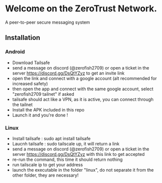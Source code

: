 # Welcome on the ZeroTrust Network.
A peer-to-peer secure messaging system
## Installation
### Android
- Download Tailsafe
- send a message on discord (@zerofish2709) or open a ticket in the server https://discord.gg/DsQtYZyz to get an invite link
- open the link and connect with a google account (alt recommended for increased safety)
- then open the app and connect with the same google account, select "zerofish2709 tailnet" if asked
- tailsafe should act like a VPN, as it is active, you can connect through the tailnet
- Install the APK included in this repo
- Launch it and you're done !
### Linux
- Install tailsafe : sudo apt install tailsafe
- Laucnh tailsafe : sudo tailscale up, it will return a link
- send a message on discord (@zerofish2709) or open a ticket in the server https://discord.gg/DsQtYZyz with this link to get accepted
- re-run the command, this time it should return nothing
- run tailscale ip to get your address
- launch the executable in the folder "linux", do not separate it from the other folder, they are necessary!
